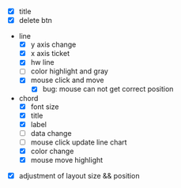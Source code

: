 - [x] title
- [x] delete btn 
- line
  - [x] y axis change
  - [x] x axis ticket
  - [x] hw line
  - [ ] color highlight and gray
  - [x] mouse click and move
    - [x] bug: mouse can not get correct position
- chord
  - [X] font size
  - [X] title
  - [X] label
  - [ ] data change
  - [ ] mouse click update line chart
  - [x] color change
  - [x] mouse move highlight
- [x] adjustment of layout size && position
